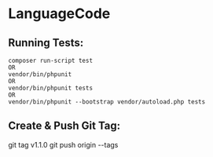 # LanguageCode

## Running Tests:

    composer run-script test
    OR
    vendor/bin/phpunit
    OR
    vendor/bin/phpunit tests
    OR
    vendor/bin/phpunit --bootstrap vendor/autoload.php tests

## Create & Push Git Tag:

git tag v1.1.0 git push origin --tags
